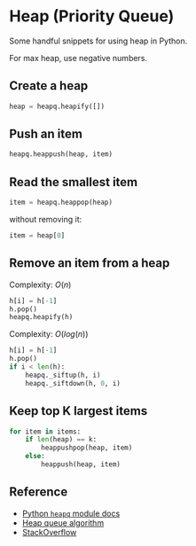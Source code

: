 # Heap (Priority Queue)

Some handful snippets for using heap in Python.

For max heap, use negative numbers.

## Create a heap

```python
heap = heapq.heapify([])
```

## Push an item

```python
heapq.heappush(heap, item)
```

## Read the smallest item

```python
item = heapq.heappop(heap)
```

without removing it:

```python
item = heap[0]
```

## Remove an item from a heap

Complexity: $O(n)$

```python
h[i] = h[-1]
h.pop()
heapq.heapify(h)
```

Complexity: $O(log(n))$

```python
h[i] = h[-1]
h.pop()
if i < len(h):
    heapq._siftup(h, i)
    heapq._siftdown(h, 0, i)
```

## Keep top K largest items

```python
for item in items:
    if len(heap) == k:
        heappushpop(heap, item)
    else:
        heappush(heap, item)
```

## Reference

- [Python `heapq` module docs](https://docs.python.org/3/library/heapq.html)
- [Heap queue algorithm](<https://en.wikipedia.org/wiki/Heap_(data_structure)>)
- [StackOverflow](https://stackoverflow.com/a/10163422/10325430)
